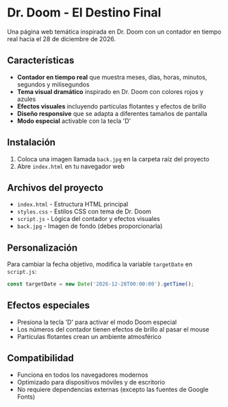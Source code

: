 # Dr. Doom - El Destino Final

Una página web temática inspirada en Dr. Doom con un contador en tiempo real hacia el 28 de diciembre de 2026.

## Características

- **Contador en tiempo real** que muestra meses, días, horas, minutos, segundos y milisegundos
- **Tema visual dramático** inspirado en Dr. Doom con colores rojos y azules
- **Efectos visuales** incluyendo partículas flotantes y efectos de brillo
- **Diseño responsive** que se adapta a diferentes tamaños de pantalla
- **Modo especial** activable con la tecla 'D'

## Instalación

1. Coloca una imagen llamada `back.jpg` en la carpeta raíz del proyecto
2. Abre `index.html` en tu navegador web

## Archivos del proyecto

- `index.html` - Estructura HTML principal
- `styles.css` - Estilos CSS con tema de Dr. Doom
- `script.js` - Lógica del contador y efectos visuales
- `back.jpg` - Imagen de fondo (debes proporcionarla)

## Personalización

Para cambiar la fecha objetivo, modifica la variable `targetDate` en `script.js`:

```javascript
const targetDate = new Date('2026-12-28T00:00:00').getTime();
```

## Efectos especiales

- Presiona la tecla 'D' para activar el modo Doom especial
- Los números del contador tienen efectos de brillo al pasar el mouse
- Partículas flotantes crean un ambiente atmosférico

## Compatibilidad

- Funciona en todos los navegadores modernos
- Optimizado para dispositivos móviles y de escritorio
- No requiere dependencias externas (excepto las fuentes de Google Fonts)
